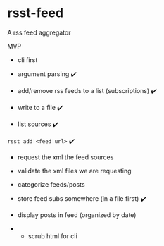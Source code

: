 # rsst-feed
 A rss feed aggregator

MVP 
- cli first

- argument parsing ✔️

- add/remove rss feeds to a list (subscriptions) ✔️
- write to a file ✔️
- list sources ✔️

`rsst add <feed url>` ✔️
- request the xml the feed sources 
- validate the xml files we are requesting


- categorize feeds/posts 
- store feed subs somewhere (in a file first) ✔️
- display posts in feed (organized by date) 
- - scrub html for cli 